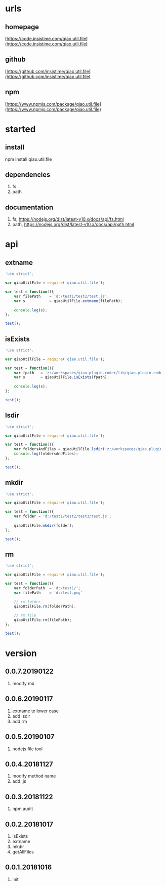 # urls
## homepage
[https://code.insistime.com/qiao.util.file](https://code.insistime.com/qiao.util.file)

## github
[https://github.com/insistime/qiao.util.file](https://github.com/insistime/qiao.util.file)

## npm
[https://www.npmjs.com/package/qiao.util.file](https://www.npmjs.com/package/qiao.util.file)

# started
## install
npm install qiao.util.file

## dependencies
1. fs
2. path

## documentation
1. fs, https://nodejs.org/dist/latest-v10.x/docs/api/fs.html
2. path, https://nodejs.org/dist/latest-v10.x/docs/api/path.html

# api
## extname
```javascript
'use strict';

var qiaoUtilFile = require('qiao.util.file');

var test = function(){
	var filePath 	= 'd:/test1/test2/test.js';
	var s 			= qiaoUtilFile.extname(filePath);
	
	console.log(s);
};

test();
```

## isExists
```javascript
'use strict';

var qiaoUtilFile = require('qiao.util.file');

var test = function(){
	var fpath 	= 'z:/workspaces/qiao.plugin.coder/lib/qiao.plugin.coder.js';
	var s		= qiaoUtilFile.isExists(fpath);
	
	console.log(s);
};

test();
```

## lsdir
```javascript
'use strict';

var qiaoUtilFile = require('qiao.util.file');

var test = function(){
	var foldersAndFiles = qiaoUtilFile.lsdir('z:/workspaces/qiao.plugin.coder/');
	console.log(foldersAndFiles);
};

test();
```

## mkdir
```javascript
'use strict';

var qiaoUtilFile = require('qiao.util.file');

var test = function(){
	var folder = 'd:/test1/test2/test3/test.js';
	
	qiaoUtilFile.mkdir(folder);
};

test();
```

## rm
```javascript
'use strict';

var qiaoUtilFile = require('qiao.util.file');

var test = function(){
	var folderPath 	= 'd:/test1/';
	var filePath	= 'd:/test.png'

	// rm folder
	qiaoUtilFile.rm(folderPath);
		
	// rm file
	qiaoUtilFile.rm(filePath);
};

test();
```

# version
## 0.0.7.20190122
1. modify md

## 0.0.6.20190117
1. extname to lower case
2. add lsdir
3. add rm

## 0.0.5.20190107
1. nodejs file tool

## 0.0.4.20181127
1. modify method name
2. add .js

## 0.0.3.20181122
1. npm audit

## 0.0.2.20181017
1. isExists
2. extname
3. mkdir
4. getAllFiles

## 0.0.1.20181016
1. init